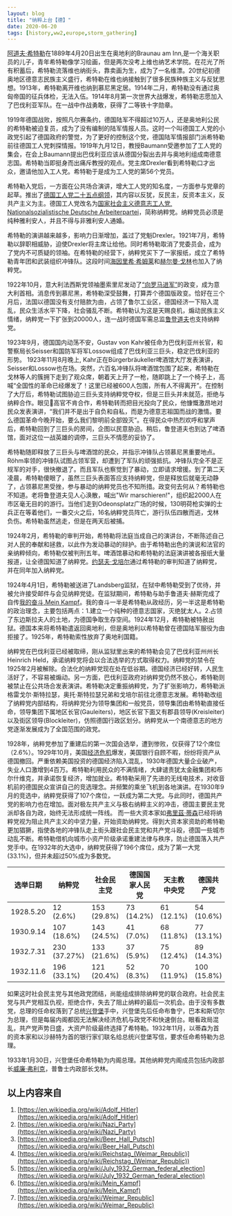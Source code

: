 ```yaml
---
layout: blog
title: "纳粹上台【德】"
date: 2020-06-20
tags: [history,ww2,europe,storm_gathering]
---
```


[阿道夫·希特勒](https://en.wikipedia.org/wiki/Adolf_Hitler)在1889年4月20日出生在奥地利的Braunau am Inn,是一个海关职员的儿子，青年希特勒像学习绘画，但是两次没考上维也纳艺术学院。在花光了所有积蓄后，希特勒流落维也纳街头，靠卖画为生，成为了一名维漂。20世纪初德奥地区德意志民族主义盛行，希特勒在维也纳接触到了很多民族种族主义与反犹思想。1913年，希特勒离开维也纳到慕尼黑定居。1914年二月，希特勒没有通过奥匈帝国的征兵体检，无法入伍。1914年8月第一次世界大战爆发，希特勒志愿加入了巴伐利亚军队。在一战中作战勇敢，获得了二等铁十字勋章。

1919年德国战败，按照凡尔赛条约，德国陆军不得超过10万人，还是奥地利公民的希特勒被迫复员，成为了没有编制的陆军情报人员。这时一个叫德国工人党的小政党引起了德国政府的警觉，为了更好的控制这个党，德国陆军情报部门派希特勒前往德国工人党刺探情报。1919年九月12日，教授Baumann受邀参加了工人党的集会，在会上Baumann提出巴伐利亚应该从德国分裂出去并与奥地利组成南德意志国。希特勒当即挺身而出痛斥教授的观点。党主席Drexler看到希特勒口才出众，邀请他加入工人党。希特勒于是成为工人党的第56个党员。

希特勒入党后，一方面在公共场合演讲，增大工人党的知名度，一方面参与党章的起草。推出了[德国工人党二十五点纲领](https://en.wikipedia.org/wiki/National_Socialist_Program#German_Party_program)，其内容以反犹，反民主，反资本主义，反共产主义为主。德国工人党改名为[国家社会主义德意志工人党, Nationalsozialistische Deutsche Arbeiterpartei](https://en.wikipedia.org/wiki/Nazi_Party)，简称纳粹党。纳粹党员必须是纯种雅利安人，并且不得与非雅利安人通婚。

希特勒的演讲越来越多，影响力日渐增加，盖过了党魁Drexler。1921年7月，希特勒以辞职相威胁，迫使Drexler将主席让给他。同时希特勒取消了党委员会，成为了党内不可质疑的领袖。在希特勒的经营下，纳粹党买下了一家报纸，成立了希特勒青年团和武装组织冲锋队。这段时间[海因里希·希姆莱](https://en.wikipedia.org/wiki/Heinrich_Himmler)和[赫尔曼·戈林](https://en.wikipedia.org/wiki/Hermann_G%C3%B6ring)也加入了纳粹党。

1922年10月，意大利法西斯党领袖墨索里尼发动了[“向罗马进军”](https://en.wikipedia.org/wiki/March_on_Rome)的政变，成为意大利首相。消息传到慕尼黑，希特勒深受鼓舞，打算弄个德国版政变。恰好在三个月后，法国以德国没有支付赔款为由，占领了鲁尔工业区，德国经济一下陷入混乱，民众生活水平下降，社会骚乱不断。希特勒认为这是天赐良机，煽动民族主义情绪，纳粹党一下扩张到20000人，连一战时德国军需总监[鲁登道夫](https://en.wikipedia.org/wiki/Erich_Ludendorff)也支持纳粹党。

1923年9月，德国国内动荡不安，Gustav von Kahr被任命为巴伐利亚州长官，和警察局长Seisser和国防军将军Lossow组成了巴伐利亚三巨头，稳定巴伐利亚的形势。 1923年11月8月晚上, Kahr正在Bürgerbräukeller啤酒馆大厅发表演讲，Seisser和Lossow也在场。突然，六百名冲锋队将啤酒馆包围了起来，希特勒在戈林等人的簇拥下走到了观众席，朝着天上开了一枪，随即跳上了一个椅子上，高喊“全国性的革命已经爆发了！这里已经被600人包围，所有人不得离开”。在控制了大厅后，希特勒试图胁迫三巨头支持纳粹党夺权，但是三巨头并未就范，拒绝与纳粹合作。眼见高官不肯合作，希特勒转而把目光投向了民众，他慷慨激昂地对民众发表演讲，“我们并不是出于自负和自私，而是为德意志祖国而战的激情。要么德国革命今晚开始，要么我们黎明前全部毁灭”。在得民众中热烈欢呼和掌声后，希特勒回到了三巨头的房间，企图以民意胁迫。稍后，鲁登道夫也到达了啤酒馆，面对这位一战英雄的调停，三巨头不情愿的妥协了。

希特勒随即释放了三巨头与啤酒馆的民众，并指示冲锋队占领慕尼黑重要地点。Röhm率领的冲锋队试图占领军营，却遭到了军队的顽强抵抗。冲锋队完全不是正规军的对手，很快撤退了。而且军队也察觉到了暴动，立即请求增援。到了第二天凌晨，希特勒傻眼了，虽然三巨头表面答应支持纳粹党，但是释放后就毫无动静了，占领慕尼黑受挫，参与暴动的纳粹党员也不知所措。政变何去何从？希特勒也不知道。老将鲁登道夫见人心涣散，喊出"Wir marschieren!"，组织起2000人在市区毫无目的的游行。当他们走到Odeonsplatz广场的时候，130明荷枪实弹的士兵正在等着他们，一番交火之后，16名纳粹党员阵亡，游行队伍四散而逃，戈林负伤。希特勒虽然逃走，但是在两天后被捕。

1924年2月，希特勒的审判开始，希特勒将法庭当成自己的演讲台，不断陈述自己对人民的奉献和拯救，以此作为发动暴动的辩护。由于希特勒出色的演说和法官的亲纳粹倾向，希特勒仅被判刑五年。啤酒馆暴动和希特勒的法庭演讲被各报纸大量报道，让全德国知道了纳粹党。[约瑟夫·戈培尔](https://en.wikipedia.org/wiki/Joseph_Goebbels)通过希特勒的审判知道了纳粹党，并在同年加入纳粹党。

1924年4月1日，希特勒被送进了Landsberg监狱，在狱中希特勒受到了优待，并被允许接受邮件与会见纳粹党徒。在监狱期间，希特勒与助手鲁道夫·赫斯完成了自传[我的奋斗,Mein Kampf](https://en.wikipedia.org/wiki/Mein_Kampf)。我的奋斗一半是希特勒从政经历，另一半这是希特勒的政治理念，主要包括两点：1.建立一个纯种的德意志国家，灭绝犹太人。2.占领了东边斯拉夫人的土地，为德国争取生存空间。1924年12月，希特勒被特赦出狱。德国本来将希特勒遣返回奥地利，但是奥地利以希特勒曾在德国陆军服役为由拒接了。1925年，希特勒索性放弃了奥地利国籍。

纳粹党在巴伐利亚已经被取缔，刚从监狱里出来的希特勒会见了巴伐利亚州州长Heinrich Held，承诺纳粹党将会以合法选举的方式取得权力。纳粹党的禁令在1925年2月被解除。合法化的纳粹党现在处在低谷期。德国经济已经好转，人民生活好了，不容易被煽动。另一方面，巴伐利亚政府对纳粹党仍然不放心，希特勒则被禁止在公共场合发表演讲。希特勒决定重振纳粹党，为了扩张影响力，希特勒派格雷戈尔·斯特拉瑟，奥托·斯特拉瑟兄弟和戈培尔前往北德意志发展。希特勒改组了纳粹党内部结构，将纳粹党分为领导集团和一般党员，领导集团由希特勒直接任命，领导集团下属地区长官(Gauleiters)，地区长官下面又有郡县领导(Kreisleiter)以及街区领导(Blockleiter)，仿照德国行政区划分。纳粹党从一个南德意志的地方党逐渐发展成为了全国范围的政党。

1928年，纳粹党参加了重建后的第一次国会选举，遭到惨败，仅获得了12个席位（2.6%）。1929年10月，美国[经济危机](https://en.wikipedia.org/wiki/Great_Depression_in_the_United_States)爆发，美国银行自顾不暇，纷纷将资产从德国撤回。严重依赖美国投资的德国经济陷入混乱，1930年德国大量企业破产，失业人口激增到4百万。希特勒利用民众的不满情绪，大肆谴责犹太金融集团和布尔什维克，并承诺恢复经济，增加就业。希特勒采用了先进的无线电技术，对收音机前的德国民众宣讲自己的竞选理念。并频繁的乘坐飞机到各地演讲。在1930年9月的竞选中，纳粹党获得了107个席位，一跃成为第二大党。与此同时，德国共产党的影响力也在增加。面对极左共产主义与极右纳粹主义的冲击，德国主要民主党派却各自为政，始终无法形成统一阵线。
而一些大资本家如[弗里茲·蒂森](https://en.wikipedia.org/wiki/Fritz_Thyssen)已经将纳粹党视为阻止共产主义的中坚力量，开始资助纳粹党。得到大资本家资助的希特勒更加猖獗，指使各地的冲锋队走上街头跟社会民主党和共产党斗殴，德国一些城市动乱不断。希特勒借机向城市小资产阶级承诺重建法律与秩序，防止德国落入共产党手中。在1932年的大选中，纳粹党获得了196个席位，成为了第一大党(33.1%)，但并未超过50%成为多数党。

| 选举日期  | 纳粹党  | 社会民主党  | 德国国家人民党  | 天主教中央党 | 德国共产党 | 德国人民党 | 总席位 |
|---|---|---|---|---|---|---|---|
| 1928.5.20  | 12 (2.6%) | 153 (29.8%)  | 73 (14.2%) | 61 (12.1%) | 54 (10.6%) | 45 (8.7%) | 491 |
| 1930.9.14  | 107 (18.6%)  | 143 (24.5%)  | 41 (7.0%)  | 68 (11.8%)  | 77 (13.1%) | 30 (4.51%)  | 577 |
| 1932.7.31 | 230 (37.27%) | 133 (21.6%) | 37 (5.9%) | 75 (12.4%) | 89 (14.3%) | 7 (1.2%) | 608 |
| 1932.11.6 | 196 (33.1%) | 121 (20.4%) | 52 (8.3%) | 70 (11.9%) | 100 (15.8%) | 11 (1.9%) | 584 |

如果这时社会民主党与其他政党团结，尚能组成排除纳粹党的联合政府。社会民主党与共产党相互仇视，拒绝合作，失去了阻止纳粹的最后一次机会。由于没有多数党，总理的任命权落到了总统[兴登堡](https://en.wikipedia.org/wiki/Paul_von_Hindenburg#Parliamentary_governments)手中，兴登堡先后任命布鲁宁，巴本和斯切尔为总理，但是每届内阁都因无法解决经济危机与政党不和快速倒台。眼看政局混乱，共产党声势日盛，大资产阶级最终选择了希特勒。1932年11月，以蒂森为首的资本家和以沙赫特为首的银行家们联名给总统兴登堡写信，要求任命希特勒为总理。

1933年1月30日，兴登堡任命希特勒为内阁总理。其他纳粹党内阁成员包括内政部长[威廉·弗利克](https://en.wikipedia.org/wiki/Wilhelm_Frick)，普鲁士内政部长戈林。

## 以上内容来自
1. [https://en.wikipedia.org/wiki/Adolf_Hitler](https://en.wikipedia.org/wiki/Adolf_Hitler)
1. [https://en.wikipedia.org/wiki/Nazi_Party](https://en.wikipedia.org/wiki/Nazi_Party)
1. [https://en.wikipedia.org/wiki/Beer_Hall_Putsch](https://en.wikipedia.org/wiki/Beer_Hall_Putsch)
1. [https://en.wikipedia.org/wiki/Reichstag_(Weimar_Republic)](https://en.wikipedia.org/wiki/Reichstag_(Weimar_Republic))
1. [https://en.wikipedia.org/wiki/July_1932_German_federal_election](https://en.wikipedia.org/wiki/July_1932_German_federal_election)
1. [https://en.wikipedia.org/wiki/Mein_Kampf](https://en.wikipedia.org/wiki/Mein_Kampf)
1. [https://en.wikipedia.org/wiki/Weimar_Republic](https://en.wikipedia.org/wiki/Weimar_Republic)